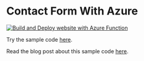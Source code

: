 # Contact Form With Azure

[![Build and Deploy website with Azure Function](https://github.com/dsanchezcr/ContactFormWithAzure/actions/workflows/main_contactformwithazure.yml/badge.svg)](https://github.com/dsanchezcr/ContactFormWithAzure/actions/workflows/main_contactformwithazure.yml)

Try the sample code [here](https://purple-sky-05cd51e0f.3.azurestaticapps.net).

Read the blog post about this sample code [here](https://dsanchezcr.com/blog/building-a-contact-form-with-azure).